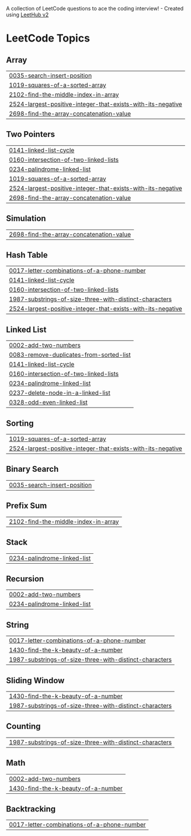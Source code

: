 A collection of LeetCode questions to ace the coding interview! - Created using [LeetHub v2](https://github.com/arunbhardwaj/LeetHub-2.0)
<!---LeetCode Topics Start-->
# LeetCode Topics
## Array
|  |
| ------- |
| [0035-search-insert-position](https://github.com/melkien16/Leetcode-solutions/tree/master/0035-search-insert-position) |
| [1019-squares-of-a-sorted-array](https://github.com/melkien16/Leetcode-solutions/tree/master/1019-squares-of-a-sorted-array) |
| [2102-find-the-middle-index-in-array](https://github.com/melkien16/Leetcode-solutions/tree/master/2102-find-the-middle-index-in-array) |
| [2524-largest-positive-integer-that-exists-with-its-negative](https://github.com/melkien16/Leetcode-solutions/tree/master/2524-largest-positive-integer-that-exists-with-its-negative) |
| [2698-find-the-array-concatenation-value](https://github.com/melkien16/Leetcode-solutions/tree/master/2698-find-the-array-concatenation-value) |
## Two Pointers
|  |
| ------- |
| [0141-linked-list-cycle](https://github.com/melkien16/Leetcode-solutions/tree/master/0141-linked-list-cycle) |
| [0160-intersection-of-two-linked-lists](https://github.com/melkien16/Leetcode-solutions/tree/master/0160-intersection-of-two-linked-lists) |
| [0234-palindrome-linked-list](https://github.com/melkien16/Leetcode-solutions/tree/master/0234-palindrome-linked-list) |
| [1019-squares-of-a-sorted-array](https://github.com/melkien16/Leetcode-solutions/tree/master/1019-squares-of-a-sorted-array) |
| [2524-largest-positive-integer-that-exists-with-its-negative](https://github.com/melkien16/Leetcode-solutions/tree/master/2524-largest-positive-integer-that-exists-with-its-negative) |
| [2698-find-the-array-concatenation-value](https://github.com/melkien16/Leetcode-solutions/tree/master/2698-find-the-array-concatenation-value) |
## Simulation
|  |
| ------- |
| [2698-find-the-array-concatenation-value](https://github.com/melkien16/Leetcode-solutions/tree/master/2698-find-the-array-concatenation-value) |
## Hash Table
|  |
| ------- |
| [0017-letter-combinations-of-a-phone-number](https://github.com/melkien16/Leetcode-solutions/tree/master/0017-letter-combinations-of-a-phone-number) |
| [0141-linked-list-cycle](https://github.com/melkien16/Leetcode-solutions/tree/master/0141-linked-list-cycle) |
| [0160-intersection-of-two-linked-lists](https://github.com/melkien16/Leetcode-solutions/tree/master/0160-intersection-of-two-linked-lists) |
| [1987-substrings-of-size-three-with-distinct-characters](https://github.com/melkien16/Leetcode-solutions/tree/master/1987-substrings-of-size-three-with-distinct-characters) |
| [2524-largest-positive-integer-that-exists-with-its-negative](https://github.com/melkien16/Leetcode-solutions/tree/master/2524-largest-positive-integer-that-exists-with-its-negative) |
## Linked List
|  |
| ------- |
| [0002-add-two-numbers](https://github.com/melkien16/Leetcode-solutions/tree/master/0002-add-two-numbers) |
| [0083-remove-duplicates-from-sorted-list](https://github.com/melkien16/Leetcode-solutions/tree/master/0083-remove-duplicates-from-sorted-list) |
| [0141-linked-list-cycle](https://github.com/melkien16/Leetcode-solutions/tree/master/0141-linked-list-cycle) |
| [0160-intersection-of-two-linked-lists](https://github.com/melkien16/Leetcode-solutions/tree/master/0160-intersection-of-two-linked-lists) |
| [0234-palindrome-linked-list](https://github.com/melkien16/Leetcode-solutions/tree/master/0234-palindrome-linked-list) |
| [0237-delete-node-in-a-linked-list](https://github.com/melkien16/Leetcode-solutions/tree/master/0237-delete-node-in-a-linked-list) |
| [0328-odd-even-linked-list](https://github.com/melkien16/Leetcode-solutions/tree/master/0328-odd-even-linked-list) |
## Sorting
|  |
| ------- |
| [1019-squares-of-a-sorted-array](https://github.com/melkien16/Leetcode-solutions/tree/master/1019-squares-of-a-sorted-array) |
| [2524-largest-positive-integer-that-exists-with-its-negative](https://github.com/melkien16/Leetcode-solutions/tree/master/2524-largest-positive-integer-that-exists-with-its-negative) |
## Binary Search
|  |
| ------- |
| [0035-search-insert-position](https://github.com/melkien16/Leetcode-solutions/tree/master/0035-search-insert-position) |
## Prefix Sum
|  |
| ------- |
| [2102-find-the-middle-index-in-array](https://github.com/melkien16/Leetcode-solutions/tree/master/2102-find-the-middle-index-in-array) |
## Stack
|  |
| ------- |
| [0234-palindrome-linked-list](https://github.com/melkien16/Leetcode-solutions/tree/master/0234-palindrome-linked-list) |
## Recursion
|  |
| ------- |
| [0002-add-two-numbers](https://github.com/melkien16/Leetcode-solutions/tree/master/0002-add-two-numbers) |
| [0234-palindrome-linked-list](https://github.com/melkien16/Leetcode-solutions/tree/master/0234-palindrome-linked-list) |
## String
|  |
| ------- |
| [0017-letter-combinations-of-a-phone-number](https://github.com/melkien16/Leetcode-solutions/tree/master/0017-letter-combinations-of-a-phone-number) |
| [1430-find-the-k-beauty-of-a-number](https://github.com/melkien16/Leetcode-solutions/tree/master/1430-find-the-k-beauty-of-a-number) |
| [1987-substrings-of-size-three-with-distinct-characters](https://github.com/melkien16/Leetcode-solutions/tree/master/1987-substrings-of-size-three-with-distinct-characters) |
## Sliding Window
|  |
| ------- |
| [1430-find-the-k-beauty-of-a-number](https://github.com/melkien16/Leetcode-solutions/tree/master/1430-find-the-k-beauty-of-a-number) |
| [1987-substrings-of-size-three-with-distinct-characters](https://github.com/melkien16/Leetcode-solutions/tree/master/1987-substrings-of-size-three-with-distinct-characters) |
## Counting
|  |
| ------- |
| [1987-substrings-of-size-three-with-distinct-characters](https://github.com/melkien16/Leetcode-solutions/tree/master/1987-substrings-of-size-three-with-distinct-characters) |
## Math
|  |
| ------- |
| [0002-add-two-numbers](https://github.com/melkien16/Leetcode-solutions/tree/master/0002-add-two-numbers) |
| [1430-find-the-k-beauty-of-a-number](https://github.com/melkien16/Leetcode-solutions/tree/master/1430-find-the-k-beauty-of-a-number) |
## Backtracking
|  |
| ------- |
| [0017-letter-combinations-of-a-phone-number](https://github.com/melkien16/Leetcode-solutions/tree/master/0017-letter-combinations-of-a-phone-number) |
<!---LeetCode Topics End-->